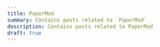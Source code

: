 ```yaml
---
title: PaperMod
summary: Contains posts related to `PaperMod`
description: Contains posts related to PaperMod
draft: true
---
```

